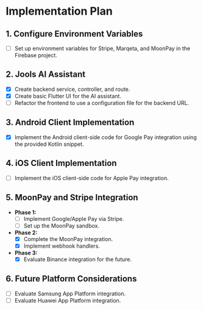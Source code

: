 # Implementation Plan

## 1. Configure Environment Variables
- [ ] Set up environment variables for Stripe, Marqeta, and MoonPay in the Firebase project.

## 2. Jools AI Assistant
- [X] Create backend service, controller, and route.
- [X] Create basic Flutter UI for the AI assistant.
- [ ] Refactor the frontend to use a configuration file for the backend URL.

## 3. Android Client Implementation
- [X] Implement the Android client-side code for Google Pay integration using the provided Kotlin snippet.

## 4. iOS Client Implementation
- [ ] Implement the iOS client-side code for Apple Pay integration.

## 5. MoonPay and Stripe Integration
- **Phase 1:**
  - [ ] Implement Google/Apple Pay via Stripe.
  - [ ] Set up the MoonPay sandbox.
- **Phase 2:**
  - [X] Complete the MoonPay integration.
  - [X] Implement webhook handlers.
- **Phase 3:**
  - [X] Evaluate Binance integration for the future.

## 6. Future Platform Considerations
- [ ] Evaluate Samsung App Platform integration.
- [ ] Evaluate Huawei App Platform integration.
